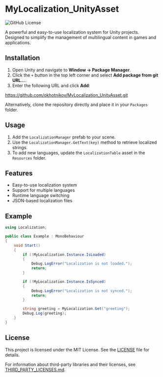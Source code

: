 # MyLocalization_UnityAsset
![GitHub License](https://img.shields.io/github/license/okhotnikov/MyLocalization_UnityAsset)

A powerful and easy-to-use localization system for Unity projects. Designed to simplify the management of multilingual content in games and applications.

## Installation

1. Open Unity and navigate to **Window -> Package Manager**.
2. Click the `+` button in the top left corner and select **Add package from git URL...**.
3. Enter the following URL and click **Add**:

https://github.com/okhotnikov/MyLocalization_UnityAsset.git

Alternatively, clone the repository directly and place it in your `Packages` folder.

## Usage

1. Add the `LocalizationManager` prefab to your scene.
2. Use the `LocalizationManager.GetText(key)` method to retrieve localized strings.
3. To add new languages, update the `LocalizationTable` asset in the `Resources` folder.

## Features
- Easy-to-use localization system
- Support for multiple languages
- Runtime language switching
- JSON-based localization files

## Example

```csharp
using Localization;

public class Example : MonoBehaviour
{
    void Start()
    {
        if (!MyLocalization.Instance.IsLoaded)
        {
            Debug.LogError("Localization is not loaded.");
            return;
        }

        if (!MyLocalization.Instance.IsSynced)
        {
            Debug.LogError("Localization is not synced.");
            return;
        }

        string greeting = MyLocalization.Get("greeting");
        Debug.Log(greeting);
    }
}
```

## License
This project is licensed under the MIT License. See the [LICENSE](LICENSE) file for details.

For information about third-party libraries and their licenses, see [THIRD_PARTY_LICENSES.md](THIRD_PARTY_LICENSES.md).